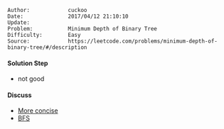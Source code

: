 
    Author:            cuckoo
    Date:              2017/04/12 21:10:10
    Update:            
    Problem:           Minimum Depth of Binary Tree
    Difficulty:        Easy
    Source:            https://leetcode.com/problems/minimum-depth-of-binary-tree/#/description

#### Solution Step
 - not good

#### Discuss
 - [More concise](https://discuss.leetcode.com/topic/8723/my-4-line-java-solution)
 - [BFS](https://discuss.leetcode.com/topic/25893/bfs-c-8ms-beats-99-94-submissions)

